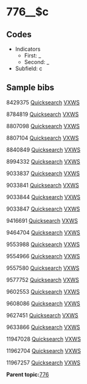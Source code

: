 # 776\_\_$c

## Codes

-   Indicators
    -   First: \_
    -   Second: \_
-   Subfield: c

## Sample bibs

8429375 [Quicksearch](https://search.library.yale.edu/catalog/8429375) [VXWS](http://prodorbis.library.yale.edu:7014/vxws/GetHoldingsService?bibId=8429375)

8784819 [Quicksearch](https://search.library.yale.edu/catalog/8784819) [VXWS](http://prodorbis.library.yale.edu:7014/vxws/GetHoldingsService?bibId=8784819)

8807098 [Quicksearch](https://search.library.yale.edu/catalog/8807098) [VXWS](http://prodorbis.library.yale.edu:7014/vxws/GetHoldingsService?bibId=8807098)

8807104 [Quicksearch](https://search.library.yale.edu/catalog/8807104) [VXWS](http://prodorbis.library.yale.edu:7014/vxws/GetHoldingsService?bibId=8807104)

8840849 [Quicksearch](https://search.library.yale.edu/catalog/8840849) [VXWS](http://prodorbis.library.yale.edu:7014/vxws/GetHoldingsService?bibId=8840849)

8994332 [Quicksearch](https://search.library.yale.edu/catalog/8994332) [VXWS](http://prodorbis.library.yale.edu:7014/vxws/GetHoldingsService?bibId=8994332)

9033837 [Quicksearch](https://search.library.yale.edu/catalog/9033837) [VXWS](http://prodorbis.library.yale.edu:7014/vxws/GetHoldingsService?bibId=9033837)

9033841 [Quicksearch](https://search.library.yale.edu/catalog/9033841) [VXWS](http://prodorbis.library.yale.edu:7014/vxws/GetHoldingsService?bibId=9033841)

9033844 [Quicksearch](https://search.library.yale.edu/catalog/9033844) [VXWS](http://prodorbis.library.yale.edu:7014/vxws/GetHoldingsService?bibId=9033844)

9033847 [Quicksearch](https://search.library.yale.edu/catalog/9033847) [VXWS](http://prodorbis.library.yale.edu:7014/vxws/GetHoldingsService?bibId=9033847)

9416691 [Quicksearch](https://search.library.yale.edu/catalog/9416691) [VXWS](http://prodorbis.library.yale.edu:7014/vxws/GetHoldingsService?bibId=9416691)

9464704 [Quicksearch](https://search.library.yale.edu/catalog/9464704) [VXWS](http://prodorbis.library.yale.edu:7014/vxws/GetHoldingsService?bibId=9464704)

9553988 [Quicksearch](https://search.library.yale.edu/catalog/9553988) [VXWS](http://prodorbis.library.yale.edu:7014/vxws/GetHoldingsService?bibId=9553988)

9554966 [Quicksearch](https://search.library.yale.edu/catalog/9554966) [VXWS](http://prodorbis.library.yale.edu:7014/vxws/GetHoldingsService?bibId=9554966)

9557580 [Quicksearch](https://search.library.yale.edu/catalog/9557580) [VXWS](http://prodorbis.library.yale.edu:7014/vxws/GetHoldingsService?bibId=9557580)

9577752 [Quicksearch](https://search.library.yale.edu/catalog/9577752) [VXWS](http://prodorbis.library.yale.edu:7014/vxws/GetHoldingsService?bibId=9577752)

9602553 [Quicksearch](https://search.library.yale.edu/catalog/9602553) [VXWS](http://prodorbis.library.yale.edu:7014/vxws/GetHoldingsService?bibId=9602553)

9608086 [Quicksearch](https://search.library.yale.edu/catalog/9608086) [VXWS](http://prodorbis.library.yale.edu:7014/vxws/GetHoldingsService?bibId=9608086)

9627451 [Quicksearch](https://search.library.yale.edu/catalog/9627451) [VXWS](http://prodorbis.library.yale.edu:7014/vxws/GetHoldingsService?bibId=9627451)

9633866 [Quicksearch](https://search.library.yale.edu/catalog/9633866) [VXWS](http://prodorbis.library.yale.edu:7014/vxws/GetHoldingsService?bibId=9633866)

11947028 [Quicksearch](https://search.library.yale.edu/catalog/11947028) [VXWS](http://prodorbis.library.yale.edu:7014/vxws/GetHoldingsService?bibId=11947028)

11962704 [Quicksearch](https://search.library.yale.edu/catalog/11962704) [VXWS](http://prodorbis.library.yale.edu:7014/vxws/GetHoldingsService?bibId=11962704)

11967257 [Quicksearch](https://search.library.yale.edu/catalog/11967257) [VXWS](http://prodorbis.library.yale.edu:7014/vxws/GetHoldingsService?bibId=11967257)

**Parent topic:**[776](../../tags/776/776.md)

